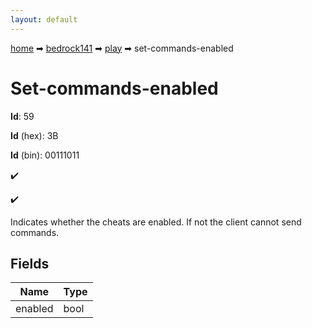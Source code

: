 ```yaml
---
layout: default
---
```


[home](/) ➡ [bedrock141](/protocol/bedrock141) ➡ [play](/protocol/bedrock141/play) ➡ set-commands-enabled

# Set-commands-enabled

**Id**: 59

**Id** (hex): 3B

**Id** (bin): 00111011

✔️

✔️

Indicates whether the cheats are enabled. If not the client cannot send commands.

## Fields

Name | Type
---|---
enabled | bool

